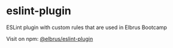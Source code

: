 # eslint-plugin

ESLint plugin with custom rules that are used in Elbrus Bootcamp

Visit on npm: [@elbrus/eslint-plugin](https://www.npmjs.com/package/@elbrus/eslint-plugin)